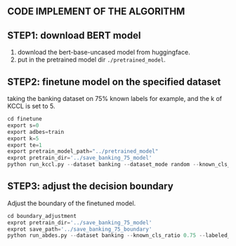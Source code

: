 ## CODE IMPLEMENT OF THE ALGORITHM

## STEP1: download BERT model 

1. download the bert-base-uncased model from huggingface.
2. put in the pretrained model dir ```./pretrained_model```.

## STEP2: finetune model on the specified dataset
taking the banking dataset on 75% known labels for example, and the k of KCCL is set to 5.
``` python
cd finetune
export s=0
export adbes=train
export k=5
export te=1
export pretrain_model_path="../pretrained_model"
exprot pretrain_dir='../save_banking_75_model'
python run_kccl.py --dataset banking --dataset_mode random --known_cls_ratio 0.75 --pretrain_loss_type 1 --model_type 1.1 --le_random 1 --kccl_k $k --temperature $te --KCCL_LOSS_LAMBDA 0.25 --CE_LOSS_LAMBDA 0.75 --LMCL_LOSS_LAMBDA 1.0 --seed $s --seed_data $s --adbes_type $adbes --neg_times 1 --train_odist_examples True --save_path_suffix cos --ks 1 --km 0 --s_v 1 --m 0 --neg_margin 0 --neg_m 0.35 --loss_metric 0 --neg_method 3 --neg_num 1 --centroids 0 --poolout_norm 0 --centroids_norm 0 --softplus 0 --metric_type 1 --kccl_euc 0 --c_m 2 --t_a 0.35 --eval_metric f1 --optimizer_lr 0 --freeze_bert_parameters --num_pretrain_epochs 100 --num_train_epochs 100 --pretrain_lr 2e-5 --lr_boundary 0.05 --train_batch_size 128 --eval_batch_size 
```
## STEP3: adjust the decision boundary
Adjust the boundary of the finetuned model.
``` python
cd boundary_adjustment
exprot pretrain_dir='../save_banking_75_model'
exprot save_path='../save_banking_75_boundary'
python run_abdes.py --dataset banking --known_cls_ratio 0.75 --labeled_ratio 1.0 --seed 0 --freeze_bert_parameters --gpu_id 0 --save_model --pretrain_dir $pretrain_dir --save_results_path $save_path --n 0 --do_bert_output_norm --write_results --train_from_scratch
```